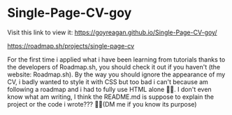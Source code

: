 # Single-Page-CV-goy
Visit this link to view it: https://goyreagan.github.io/Single-Page-CV-goy/

https://roadmap.sh/projects/single-page-cv

For the first time i applied what i have been learning from tutorials thanks to the developers of Roadmap.sh, you should check it out if you haven't (the website: Roadmap.sh).
By the way you should ignore the appearance of my CV, i badly wanted to style it with CSS but too bad i can't because am following a roadmap and i had to fully use HTML alone 🤦‍♂️.
I don't even know what am writing, I think the README.md is suppose to explain the project or the code i wrote??? 🤷‍♂️(DM me if you know its purpose)
